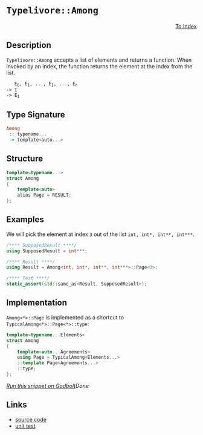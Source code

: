 <!-- Copyright 2024 Feng Mofan
SPDX-License-Identifier: Apache-2.0 -->

# `Typelivore::Among`

<p style='text-align: right;'><a href="../../../facilities/metafunctions.md#typelivore-among">To Index</a></p>

## Description

`Typelivore::Among` accepts a list of elements and returns a function.
When invoked by an index, the function returns the element at the index from the list.

<pre><code>   E<sub>0</sub>, E<sub>1</sub>, ..., E<sub>I</sub>, ..., E<sub>n</sub>
-> I
-> E<sub>I</sub></code></pre>

## Type Signature

```Haskell
Among
 :: typename...
 -> template<auto...>
```

## Structure

```C++
template<typename...>
struct Among
{
    template<auto>
    alias Page = RESULT;
};
```

## Examples

We will pick the element at index `3` out of the list `int, int*, int**, int***`.

```C++
/**** SupposedResult ****/
using SupposedResult = int***;

/**** Result ****/
using Result = Among<int, int*, int**, int***>::Page<3>;

/**** Test ****/
static_assert(std::same_as<Result, SupposedResult>);
```

## Implementation

`Among<*>::Page` is implemented as a shortcut to `TypicalAmong<*>::Page<*>::type`:

```C++
template<typename...Elements>
struct Among
{
    template<auto...Agreements>
    using Page = TypicalAmong<Elements...>
    ::template Page<Agreements...>
    ::type;
};
```

[*Run this snippet on Godbolt*](https://godbolt.org/#z:OYLghAFBqd5QCxAYwPYBMCmBRdBLAF1QCcAaPECAMzwBtMA7AQwFtMQByARg9KtQYEAysib0QXACx8BBAKoBnTAAUAHpwAMvAFYTStJg1DIApACYAQuYukl9ZATwDKjdAGFUtAK4sGe1wAyeAyYAHI%2BAEaYxCAA7NIADqgKhE4MHt6%2BekkpjgJBIeEsUTHxtpj2eQxCBEzEBBk%2BflzllWk1dQQFYZHRcdIKtfWNWS2Dnd1FJf0AlLaoXsTI7BwA9ABUm1vbO7vrqyYaAIIbWwDUACKYCa6MyHiYCmfbB8enex87r0eHP2YAzMFkN4sGcTP83MhBugsFRwdhfr93uszgAVACeCTwoloRxYAmAzy23wImBYCQMpPBbgImMYrEwADpmdh6GxBAp4b9BsQvA40ZjsWI8QSwbErLELuCrMdfqTyZTMNTaTdmGwzgAxPDEQZc448vkEAVYnEiozUrU6gh6n7i35nB1neUUphUiEpABemAA%2BkaAJI2x1nA385TEVBEZRMYCYMUSqX/GU/Y5B52K6men3%2BwOO4iYACOXm1jzOEAD/wTFw0M3tjpDRrDEdQUZj1PLCJTjpM4rOXhSRiddLBFc12t1ibFCaTtYdaddSohTC8RGZjKOwDzZMYBE5/w7RyDfeChJbsfBFzOjcj0YXbnXm/ZO9X8JAIBVC%2BnkuliOOc7dNLpNVY0tQZSEHVUGTOIRMDQBh0DA98gNXAB5AgEGiXd93rY0hVxfFzQhECCDA6DYPgs5UPQnVnz3RE7U7WcyRdf9M19M52xnYMCF5UNw2vGMwQYuNe37Ql32HC8MRNYV8OAalKIwmjsFfP9YyvZsbzbM4AFozjMF83zpaVJ2/WUhNUjM8C9NiOKEvNC2LJ4y3Pc9q047D1NPNscwdbsLBE49wLPEciOM7spx/A9HQs90rKzdifLOeyizzJzy0rLgayEjy%2BI01sIVsqLfJ7I8B3E88oJggR0DCr9E0i1MmPTRdl1QVd70wLcOUS0qTxvCTL1yryIQ6rqn2ZLl6tlOrpzeT55q%2BJFtnYhUxtdNIiU2b5kQWz5vjlJr52VQCGVXVkxsw7luMNM4zTk6ak0ahUjpaldmVGx9LqE3rL36iqpNwu7qXOz6lM4lTDtJX78rvDdOtBibaKElSjKm20IrMk5dsWubzmwVRWApWMXiW7HiUi8xAQYYEvFBalYOWBIdxtUnNigrwEhyTB0AAJUeLxaCNEnjh%2BoQOa53n%2BcFgbggILZTOTLHzj5hQBaF8mRdEs4VbVgagYhWWwNl9YjcETZTblzYDOGtx/km2albZ1FHnVrarvW5BvSYBQlHqCBoVfBQGS93c3B1wWSPF5JufD609xrNGODmWhOAAVl4PwOC0UhUE4NxrGsYMFiWM8AR4UgCE0JO5gAaxAVPJEZDQAA4zDMABOduuFTlvm64WIyhTjhJF4FgJA0DRSEz7Pc44XgFBASfK6zpPSDgWAYEQEAFgIBJl3ISg0HJOholCBlOFUZuADZtKvyQzmAZBkDOKRGTMXhucIEg8HQPR%2BEEEQYh2BSBkIIRQKh1Ar1ILoFoAB3YgTAEicB4MnNOGcq4504MhZce8jSoCoGcS%2BN874Pyfi/RuZhSweGPvQYgYIy4zF4MvLQcwIBICPliWhB8IAcJPjEYAUgzB8DoKSHUlAIgYIiMEOo6JkG8CkcwYg6JkIRG0DBZe5cj6PmQgwWgsioFYAiF4YAbgxC0AXtwXgWAWCGGAOIAxxYHB4AAG6PAwZgVQMFlwrHLrLCoGDaB4AiAgpRHgsAYO4ngMeljSCuOIBEaOVwbFGECUYKucwqAGGAAoAAag8WByFVRyNAcIHEwDpD/3kEoNQGCYH6FsSgAulh9BBIXpAOYqAmZpAsdpaE55TCWGsGYGecTiA/zce01o6i0guDgiMZopBAjBB6MUPoLQcipAEPM7IyRNkMEmL0GIYwKjTIEB0YYngmh6DsKc6oQwujLKmGs2w9ztljHuQc1ZRy5gKGLssCQqCODpynhg2ehDr633vo/Z%2Br9KEQFwF/OhlNMpMPSXMdCTAsAxAgLXEAkh/iMnbv8eIGhJBmEkFfCeqcr7t30JwEepAx7/C4IyK%2BXAr7N3bn3K%2BDdu5EqviCqBs956Lwruktem82HbxwfvCgPDUA0NPufDgdQWDONiNpJgZxgS2Jfu3RkLLs6fyIGM3%2BLRKmAPECAyp4CalQN0EI%2BBiC5GAuBdPXgs9sG72XGcfB4LiH3x1QOLg%2BrDVUIVZw6I9D/hmEYWKlerD2ERr4dw3htCUAGCMCGrgk8aCCwwuIyR0ilHFIUTIlRaiHDFK0duHReiMGGOMaY2g5jinWNsfY7O%2BA8xONcRYo1njkDeOKX4oe2dAnBJkWElY2dInRPLnEhJSgkkduPOKzJ0Zcn5MKYwYpFqykSAqbIW1kDs4OvqWkgZVhmkTraTinOXSBA9L6RWK9QyRnRFNRM%2B9NynHOAgK4N5iy4KfOmOs3ZVQgMbKqKB55v6qjnIaJc0YUy/13ImI8w51zXnIYWeMeosHvnzEWP8zKdKgXoKFZwf1kLtWZsJCGg1TdSwIpNdGlF8aWHoswJivo96h4MqZfq0lsRU7twHv8MlFLJAtHdZguethRXMNXuvLeO9cGpuTbQs%2BbBOCqpISwBQzjn7OMY4qQYH98Amp/n/WQlryklJPbUkA/xSBOqQZY11lGZ5YJlXgghqgDNGZM2Z%2Bcgxw2KqRQCf4cblOJpQFp6ImnIsgGM5zb0pn27enMwQb0gWKkiILRACRUCy0lpiWV5Rqj1HVoVdo3R%2Biu2YCMSYsxFjy7tpSTOqxjjHB9vcYO4dMTR0BKCSE9E06IljPnbwRdiSySrrSQmvgWSt2YAKUUmJ%2B6gGHsc9U09OgXMXuME0mwt74AdMfQwCxqwA5vssMMj1ozxl3p%2BSctDsz3C4f8CBzDXydm5DSFBiDaRCPXPewhnDmQ8MQ/aB8v7YGXmdCA/hh5hQsNkd%2BSR4BXnBU%2BY4IQoLxmziZcZDlljVmSDsdi2i0gGKsWUEBYJkAHdGT/H%2BKnHuMmJ7s9iByvHHrOAiqXrTuukhU6Ev7rECezdJBdy4K3MwAqh7/G84LhTcXAXvwF/J1FCa5hxJSM4SQQA)$Done$

## Links

- [source code](../../../../conceptrodon/typelivore/among.hpp)
- [unit test](../../../../tests/unit/metafunctions/typelivore/among.test.hpp)
